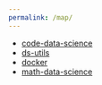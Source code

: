 ```yaml
---
permalink: /map/
---
```

- [code-data-science](https://github.com/yang-zhang/code-data-science)
- [ds-utils](https://github.com/yang-zhang/ds-utils)
- [docker](https://github.com/yang-zhang/docker)
- [math-data-science](https://github.com/yang-zhang/math-data-science)
